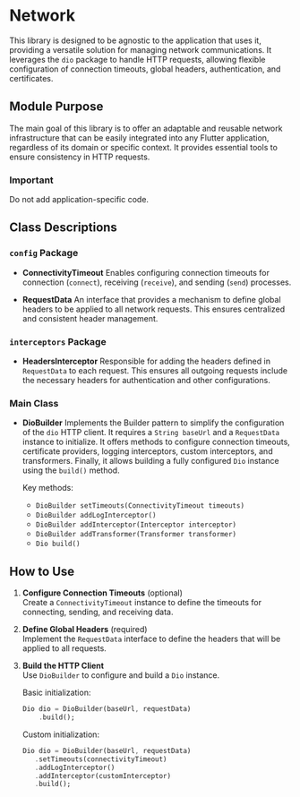 # Network

This library is designed to be agnostic to the application that uses it, providing a versatile solution for managing network communications. It leverages the `dio` package to handle HTTP requests, allowing flexible configuration of connection timeouts, global headers, authentication, and certificates.

## Module Purpose

The main goal of this library is to offer an adaptable and reusable network infrastructure that can be easily integrated into any Flutter application, regardless of its domain or specific context. It provides essential tools to ensure consistency in HTTP requests.

### Important
Do not add application-specific code.

## Class Descriptions

### `config` Package

- **ConnectivityTimeout**
  Enables configuring connection timeouts for connection (`connect`), receiving (`receive`), and sending (`send`) processes.

- **RequestData**
  An interface that provides a mechanism to define global headers to be applied to all network requests. This ensures centralized and consistent header management.

### `interceptors` Package

- **HeadersInterceptor**
  Responsible for adding the headers defined in `RequestData` to each request. This ensures all outgoing requests include the necessary headers for authentication and other configurations.

### Main Class

- **DioBuilder**
  Implements the Builder pattern to simplify the configuration of the `dio` HTTP client. It requires a `String baseUrl` and a `RequestData` instance to initialize. It offers methods to configure connection timeouts, certificate providers, logging interceptors, custom interceptors, and transformers. Finally, it allows building a fully configured `Dio` instance using the `build()` method.

  Key methods:
  - `DioBuilder setTimeouts(ConnectivityTimeout timeouts)`
  - `DioBuilder addLogInterceptor()`
  - `DioBuilder addInterceptor(Interceptor interceptor)`
  - `DioBuilder addTransformer(Transformer transformer)`
  - `Dio build()`

## How to Use

1. **Configure Connection Timeouts** (optional)  
   Create a `ConnectivityTimeout` instance to define the timeouts for connecting, sending, and receiving data.

2. **Define Global Headers** (required)  
   Implement the `RequestData` interface to define the headers that will be applied to all requests.

3. **Build the HTTP Client**  
   Use `DioBuilder` to configure and build a `Dio` instance.
   
   Basic initialization:
   ```dart
   Dio dio = DioBuilder(baseUrl, requestData)
       .build();
   ```

   Custom initialization:
   ```dart
   Dio dio = DioBuilder(baseUrl, requestData)
      .setTimeouts(connectivityTimeout)
      .addLogInterceptor()
      .addInterceptor(customInterceptor)
      .build();
   ```
